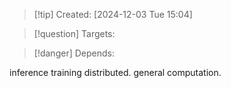 
>[!tip] Created: [2024-12-03 Tue 15:04]

>[!question] Targets: 

>[!danger] Depends: 

inference training distributed.
general computation.